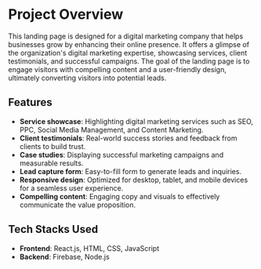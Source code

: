 # Project Overview

This landing page is designed for a digital marketing company that helps businesses grow by enhancing their online presence. It offers a glimpse of the organization's digital marketing expertise, showcasing services, client testimonials, and successful campaigns. The goal of the landing page is to engage visitors with compelling content and a user-friendly design, ultimately converting visitors into potential leads.

## Features

- **Service showcase**: Highlighting digital marketing services such as SEO, PPC, Social Media Management, and Content Marketing.
- **Client testimonials**: Real-world success stories and feedback from clients to build trust.
- **Case studies**: Displaying successful marketing campaigns and measurable results.
- **Lead capture form**: Easy-to-fill form to generate leads and inquiries.
- **Responsive design**: Optimized for desktop, tablet, and mobile devices for a seamless user experience.
- **Compelling content**: Engaging copy and visuals to effectively communicate the value proposition.

## Tech Stacks Used

- **Frontend**: React.js, HTML, CSS, JavaScript
- **Backend**: Firebase, Node.js


